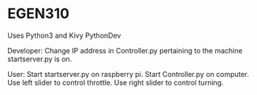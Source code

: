 # EGEN310
Uses Python3 and Kivy PythonDev

Developer: Change IP address in Controller.py pertaining to the machine startserver.py is on.

User: 
Start startserver.py on raspberry pi.
Start Controller.py on computer.
Use left slider to control throttle.
Use right slider to control turning.

